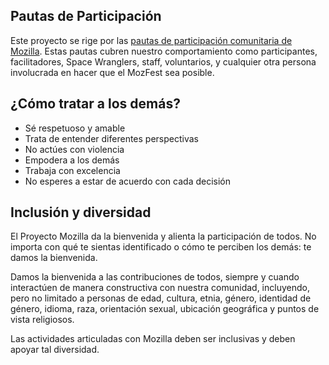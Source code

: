 
<!--- MOZILLA COMMUNITY PARTICIPATION GUIDLINES --->

## Pautas de Participación

Este proyecto se rige por las [pautas de participación comunitaria de Mozilla](https://www.mozilla.org/en-US/about/governance/policies/participation/). Estas pautas cubren nuestro comportamiento como participantes, facilitadores, Space Wranglers, staff, voluntarios, y cualquier otra persona involucrada en hacer que el MozFest sea posible.

## ¿Cómo tratar a los demás?

* Sé respetuoso y amable
* Trata de entender diferentes perspectivas
* No actúes con violencia
* Empodera a los demás
* Trabaja con excelencia
* No esperes a estar de acuerdo con cada decisión

## Inclusión y diversidad

El Proyecto Mozilla da la bienvenida y alienta la participación de todos. No importa con qué te sientas identificado o cómo te perciben los demás: te damos la bienvenida.

Damos la bienvenida a las contribuciones de todos, siempre y cuando interactúen de manera constructiva con nuestra comunidad, incluyendo, pero no limitado a personas de edad, cultura, etnia, género, identidad de género, idioma, raza, orientación sexual, ubicación geográfica y puntos de vista religiosos.

Las actividades articuladas con Mozilla deben ser inclusivas y deben apoyar tal diversidad.


<!--- END MOZILLA COMMUNITY PARTICIPATION GUIDLINES --->
